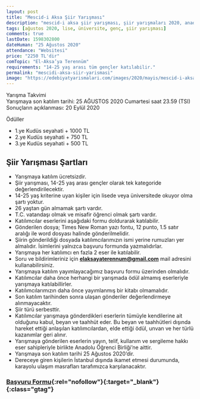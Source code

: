 ```yaml
---
layout: post
title: "Mescid-i Aksa Şiir Yarışması"
description: "mescid-i aksa şiir yarışması, şiir yarışmaları 2020, anadolu öğrenci birliği"
tags: [ağustos 2020, lise, üniversite, genç, şiir yarışması]
comments: true
lastDate: 1598302800    
dateHuman: "25 Ağustos 2020"
attendance: "Websitesi"
price: "2250 TL'dir"
comTopic: "El-Aksa’ya Terennüm"
requirements: "14-25 yaş arası tüm gençler katılabilir."
permalink: "mescidi-aksa-siir-yarismasi"
image: "https://edebiyatyarismalari.com/images/2020/mayis/mescid-i-aksa-siir-yarismasi.jpg"
---
```


Yarışma Takvimi  
Yarışmaya son katılım tarihi: 25 AĞUSTOS 2020 Cumartesi saat 23.59 (TSI)  
Sonuçların açıklanması: 20 Eylül 2020  

Ödüller
- 1.ye Kudüs seyahati + 1000 TL
- 2.ye Kudüs seyahati + 750 TL
- 3.ye Kudüs seyahati + 500 TL

## Şiir Yarışması Şartları
- Yarışmaya katılım ücretsizdir.
- Şiir yarışması, 14-25 yaş arası gençler olarak tek kategoride değerlendirilecektir.
- 14-25 yaş kriterine uyan kişiler için lisede veya üniversitede okuyor olma şartı yoktur.
- 26 yaştan gün almamak şartı vardır.
- T.C. vatandaşı olmak ve misafir öğrenci olmak şartı vardır.
- Katılımcılar eserlerini aşağıdaki formu doldurarak katılabilir.
- Gönderilen dosya; Times New Roman yazı fontu, 12 punto, 1.5 satır aralığı ile word dosyası halinde gönderilmelidir.
- Şiirin gönderildiği dosyada katılımcılarımızın ismi yerine rumuzları yer almalıdır. İsimlerini yalnızca başvuru formunda yazmalıdırlar.
- Yarışmaya her katılımcı en fazla 2 eser ile katılabilir.
- Soru ve bildirimleriniz için **elaksayaterennum@gmail.com** mail adresini kullanabilirsiniz.
- Yarışmaya katılım yayımlayacağımız başvuru formu üzerinden olmalıdır.
- Katılımcılar daha önce herhangi bir yarışmada ödül almamış eserleriyle yarışmaya katılabillirler.
- Katılımcılarımızın daha önce yayımlanmış bir kitabı olmamalıdır.
- Son katılım tarihinden sonra ulaşan gönderiler değerlendirmeye alınmayacaktır.
- Şiir türü serbesttir.
- Katılımcılar yarışmaya gönderdikleri eserlerin tümüyle kendilerine ait olduğunu kabul, beyan ve taahhüt eder. Bu beyan ve taahhütleri dışında hareket ettiği anlaşılan katılımcılardan, elde ettiği ödül, unvan ve her türlü kazanımlar geri alınır.
- Yarışmaya gönderilen eserlerin yayın, telif, kullanım ve sergileme hakkı eser sahipleriyle birlikte Anadolu Öğrenci Birliği’ne aittir.
- Yarışmaya son katılım tarihi 25 Ağustos 2020’dir.
- Dereceye giren kişilerin İstanbul dışında ikamet etmesi durumunda, karayolu ulaşım masrafları tarafımızca karşılanacaktır.

### [Başvuru Formu](https://docs.google.com/forms/d/e/1FAIpQLSfe75XN2Z9Ny3fFIREtu0SSSNtY3SmZ5-rxeFI7dhxeEc_h-A/viewform?vc=0&c=0&w=1&ref=edebiyatyarismalari.com){:rel="nofollow"}{:target="_blank"}{:class="gtag"}